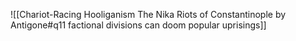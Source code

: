 ![[Chariot-Racing Hooliganism The Nika Riots of Constantinople by Antigone#q11 factional divisions can doom popular uprisings]]